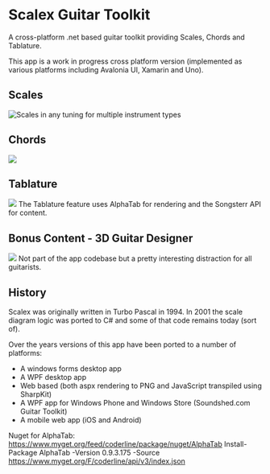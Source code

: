 # Scalex Guitar Toolkit
A cross-platform .net based guitar toolkit providing Scales, Chords and Tablature.

This app is a work in progress cross platform version (implemented as various platforms including Avalonia UI, Xamarin and Uno).

## Scales
![Scales in any tuning for multiple instrument types](docs/screenshots/scalex.scales.windows10.png)

## Chords
![](docs/screenshots/scalex.chords.windows10.png)

## Tablature
![](docs/screenshots/scalex.tablature.windows10.png)
The Tablature feature uses AlphaTab for rendering and the Songsterr API for content.

## Bonus Content - 3D Guitar Designer
![](docs/screenshots/scalex.guitardesigner.windows10.png)
Not part of the app codebase but a pretty interesting distraction for all guitarists.

## History
Scalex was originally written in Turbo Pascal in 1994. In 2001 the scale diagram logic was ported to C# and some of that code remains today (sort of). 

Over the years versions of this app have been ported to a number of platforms:
- A windows forms desktop app
- A WPF desktop app
- Web based (both aspx rendering to PNG and JavaScript transpiled using SharpKit)
- A WPF app for Windows Phone and Windows Store (Soundshed.com Guitar Toolkit)
- A mobile web app (iOS and Android)


Nuget for AlphaTab:
https://www.myget.org/feed/coderline/package/nuget/AlphaTab
Install-Package AlphaTab -Version 0.9.3.175 -Source https://www.myget.org/F/coderline/api/v3/index.json
